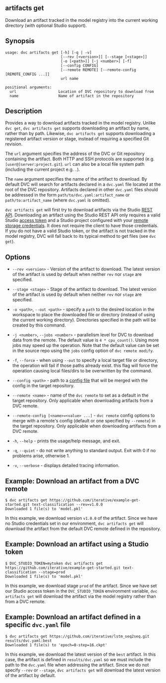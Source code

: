 ## artifacts get

Download an <abbr>artifact</abbr> tracked in the <abbr>model registry</abbr>
into the current working directory (with optional Studio support).

## Synopsis

```usage
usage: dvc artifacts get [-h] [-q | -v]
                         [--rev [<version>]] [--stage [<stage>]]
                         [-o [<path>]] [-j <number>] [-f]
                         [--config CONFIG]
                         [--remote REMOTE] [--remote-config [REMOTE_CONFIG ...]]
                         url name

positional arguments:
  url                   Location of DVC repository to download from
  name                  Name of artifact in the repository
```

## Description

Provides a way to download artifacts tracked in the model registry. Unlike
`dvc get`, `dvc artifacts get` supports downloading an artifact by name, rather
than by path. Likewise, `dvc artifacts get` supports downloading a registered
artifact version or stage, instead of requiring a specified Git revision.

The `url` argument specifies the address of the DVC or Git repository containing
the artifact. Both HTTP and SSH protocols are supported (e.g.
`[user@]server:project.git`). `url` can also be a local file system path
(including the current project e.g. `.`).

The `name` argument specifies the name of the artifact to download. By default
DVC will search for artifacts declared in a `dvc.yaml` file located at the root
of the DVC repository. Artifacts declared in other `dvc.yaml` files should be
addressed in the form `path/to/dvc.yaml:artifact_name` or
`path/to:artifact_name` (where `dvc.yaml` is omitted).

`dvc artifacts get` will first try to download artifacts via the Studio [REST
API]. Downloading an artifact using the Studio REST API only requires a valid
Studio [access token] and a Studio project configured with your [remote storage
credentials]. It does not require the client to have those credentials. If you
do not have a valid Studio token, or the artifact is not tracked in the model
registry, DVC will fall back to its typical method to get files (see `dvc get`).

## Options

- `--rev <version>` - Version of the artifact to download. The latest version of
  the artifact is used by default when neither `rev` nor `stage` are specified.

- `--stage <stage>` - Stage of the artifact to download. The latest version of
  the artifact is used by default when neither `rev` nor `stage` are specified.

- `-o <path>`, `--out <path>` - specify a `path` to the desired location in the
  workspace to place the downloaded file or directory (instead of using the
  current working directory). Directories specified in the path will be created
  by this command.

- `-j <number>`, `--jobs <number>` - parallelism level for DVC to download data
  from the remote. The default value is `4 * cpu_count()`. Using more jobs may
  speed up the operation. Note that the default value can be set in the source
  repo using the `jobs` config option of `dvc remote modify`.

- `-f`, `--force` - when using `--out` to specify a local target file or
  directory, the operation will fail if those paths already exist. this flag
  will force the operation causing local files/dirs to be overwritten by the
  command.

- `--config <path>` - path to a [config file](/doc/command-reference/config)
  that will be merged with the config in the target repository.

- `--remote <name>` - name of the `dvc remote` to set as a default in the target
  repository. Only applicable when downloading artifacts from a DVC remote.

- `--remote-config [<name>=<value> ...]` - `dvc remote` config options to merge
  with a remote's config (default or one specified by `--remote`) in the target
  repository. Only applicable when downloading artifacts from a DVC remote.

- `-h`, `--help` - prints the usage/help message, and exit.

- `-q`, `--quiet` - do not write anything to standard output. Exit with 0 if no
  problems arise, otherwise 1.

- `-v`, `--verbose` - displays detailed tracing information.

## Example: Download an artifact from a DVC remote

```cli
$ dvc artifacts get https://github.com/iterative/example-get-started.git text-classification --rev=v1.0.0
Downloaded 1 file(s) to 'model.pkl'
```

In this example, we download version `v1.0.0` of the artifact. Since we have no
Studio credentials set in our environment, `dvc artifacts get` will download the
artifact from the default DVC remote defined in the repository.

## Example: Download an artifact using a Studio token

```cli
$ DVC_STUDIO_TOKEN=mytoken dvc artifacts get https://github.com/iterative/example-get-started.git text-classification --stage=prod
Downloaded 1 file(s) to 'model.pkl'
```

In this example, we download stage `prod` of the artifact. Since we have set our
Studio access token in the `DVC_STUDIO_TOKEN` environment variable,
`dvc artifacts get` will download the artifact via the <abbr>model
registry</abbr> rather than from a DVC remote.

## Example: Download an artifact defined in a specific `dvc.yaml` file

```cli
$ dvc artifacts get https://github.com/iterative/lstm_seq2seq.git results/dvc.yaml:best
Downloaded 1 file(s) to 'epoch=0-step=16.ckpt'
```

In this example, we download the latest version of the `best` artifact. In this
case, the artifact is defined in `results/dvc.yaml` so we must include the path
to the `dvc.yaml` file when addressing the artifact. Since we do not specify
`--rev` or `--stage`, `dvc artifacts get` will download the latest version of
the artifact by default.

[rest api]: /doc/studio/rest-api
[access token]: /doc/studio/user-guide/account-management#studio-access-token
[remote storage credentials]:
  /doc/studio/user-guide/experiments/configure-a-project#data-remotes--cloud-storage-credentials
